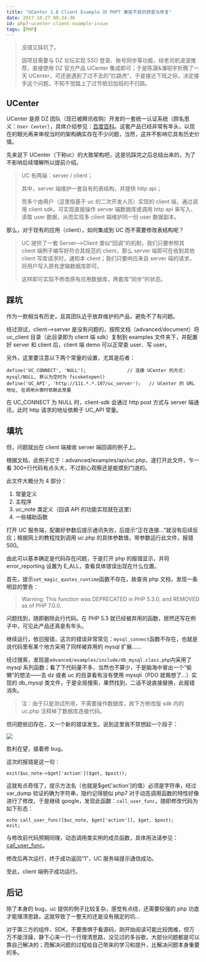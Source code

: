 ```yaml
---
title: "UCenter 1.6 Client Example 对 PHP7 兼容不良的排查与修复"
date: 2017-10-27 00:24:36
id: php7-ucenter-client-example-issue
tags: [PHP]
---
```


> 没错又踩坑了。
>
> 因项目需要与 DZ 论坛实现 SSO 登录、账号同步等功能，经老司机波波推荐，直接使用 DZ 官方产品 UCenter 集成即可；于是陈晟&潘昭宇折腾了一天 UCenter，可还是遇到了过不去的“拦路虎”，于是接近下班之际，决定接手这个问题，不知不觉踏上了过节依旧加班的不归路。

## UCenter

UCenter 是原 DZ 团队（现已被腾讯收购）开发的一套统一认证系统（顾名思义：`User Center`），具体介绍参见：[百度百科](https://baike.baidu.com/item/UCenter/10757118)。这套产品已经非常有年头，以现在的眼光再来审视当时的架构确实存在不少问题，当然，这并不影响它具有历史价值。

先来说下 UCenter（下称`UC`）的大致架构吧，这是坑踩完之后总结出来的，为了不影响后续理解所以提前介绍。

> UC 有两端：server / client；
>
> 其中，server 端维护一套自有的表结构，并提供 http api；
>
> 而多个由用户（这里指基于 uc 的二次开发人员）实现的 client 端，通过调用 client sdk，可实现直接操作 server 端数据库或调用 http api 来写入、读取 user 数据，从而实现多 client 端维护同一份 user 数据副本。

那么，对于现有的应用（client），如何集成到 UC 而不需要修改表结构呢？

> UC 提供了一套 Server-->Client 类似“回调”的机制，我们只要参照其 client 端例子编写好符合其规范的 client，那么 server 端即可在收到其他 client 写库请求时，通知本 client；我们只要响应来自 server 端的请求，将用户写入原有逻辑数据库即可。
>
> 这样即可实现不修改原有应用数据库，两套库“同步”的状态。

## 踩坑

作为一款相当有历史，且其团队近乎放弃维护的产品，避免不了有问题。

经过测试，client-->server 是没有问题的，按照文档（advanced/document）将 uc_client 目录（此目录即为 client 端 sdk）复制到 examples 文件夹下，并配置好 server 和 client 后，client 端 demo 可以正常查 user、写 user。

另外，这里要注意以下两个常量的设置，尤其是后者：

    define('UC_CONNECT', 'NULL');               // 连接 UCenter 的方式: mysql/NULL, 默认为空时为 fscoketopen()
    define('UC_API', 'http://111.*.*.107/uc_server');   // UCenter 的 URL 地址, 在调用头像时依赖此常量

在 UC_CONNECT 为 NULL 时，client-sdk 会通过 http post 方式与 server 端通讯，此时 http 请求的地址依赖于 UC_API 常量。

## 填坑

但，问题就出在 client 端接收 server 端回调的例子上。

根据文档，此例子位于：advanced/examples/api/uc.php，遂打开此文件，乍一看 300+行代码有点头大，不过耐心观察还是能摸到门道的。

此文件大概分为 4 部分：

1.  常量定义
2.  主程序
3.  uc_note 类定义（回调 API 的功能实现就在这里）
4.  一些辅助函数

打开 UC 服务端，配置好参数后提示通讯失败，后提示“正在连接...”就没有后续反应；根据网上的教程找到调用 uc.php 的具体参数值，带参数运行此文件，报错 500。

由此可以基本确定是代码存在问题，于是打开 php 的报错显示，并将 error_reporting 设置为 E_ALL，查看具体错误出现在什么位置。

首先，提示`set_magic_quotes_runtime`函数不存在，故查询 php 文档，发现一条明显的警告：

> Warning: This function was DEPRECATED in PHP 5.3.0, and REMOVED as of PHP 7.0.0.

问题找到，随即删除此行代码。在 PHP 5.3 就已经被弃用的函数，居然还写在例子中，可见此产品还真是有年头。

继续运行，依旧报错，这次的错误非常常见：`mysql_connect`函数不存在，也就是说代码里有某个地方采用了同样被弃用的 mysql 扩展……

经过搜索，发现是`advanced/examples/include/db_mysql.class.php`内采用了 mysql 系列函数；看了下代码量不多，当然也不算少，于是脑海中冒出一个“偷懒”的想法——去 dz 或者 uc 的目录看有没有使用 mysqli（PDO 就甭想了...）实现的 db_mysql 类文件，于是全局搜索，果然找到，二话不说直接替换，此报错消失。

> 注：由于只是测试所用，不需要操作数据库，故下方修改版 sdk 内的 uc.php 注释掉了数据库连接代码。

但问题依旧存在，又一个新的错误发生。说到这里我不禁想起一个段子：

![](/resources/legacy/5b73a5aaaf10e.jpg)

胜利在望，接着修 bug。

这次的报错是这一句：

    exit($uc_note->$get['action']($get, $post));

这就有点奇怪了，提示方法名（也就是$get['action']的值）必须是字符串，经过 var_dump 验证的确为字符串，隐约记得貌似 php7 对于动态调用函数的特性好像进行了修改，于是继续 google，发现此函数：`call_user_func`，随即修改代码为如下形态：

    echo call_user_func([$uc_note, $get['action']], $get, $post);
    exit;

与修改前代码预期同理，动态调用类实例的成员函数，具体用法请参见：[call_user_func](http://php.net/manual/zh/function.call-user-func.php)。

修改后再次运行，终于成功返回“1”，UC 服务端提示通信成功。

至此，client 端例子成功运行。

## 后记

除了本身的 bug，uc 提供的例子比较复杂，感觉有点绕，还需要较强的 php 功底才能理清思路，这就导致了一整天的还是没有搞定的坑...

对于第三方的组件、SDK，不要畏惧于看源码，刚开始阅读可能比较困难，但万万不能浮躁，静下心来一行一行理清思路，没见过的多谷歌，大部分问题都是可以靠自己解决的；而解决问题的过程给自己带来的学习和提升，比解决问题本身重要的多。
